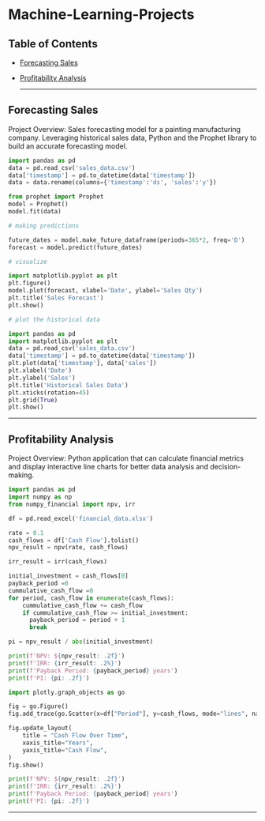# Machine-Learning-Projects

## Table of Contents

- [Forecasting Sales](#forecasting_sales)
- [Profitability Analysis](#profitability_analysis)

  ---

## Forecasting Sales

Project Overview: Sales forecasting model for a painting manufacturing company. Leveraging historical sales data, Python and the Prophet library to build an accurate forecasting model. 

```python
import pandas as pd
data = pd.read_csv('sales_data.csv')
data['timestamp'] = pd.to_datetime(data['timestamp'])
data = data.rename(columns={'timestamp':'ds', 'sales':'y'})

from prophet import Prophet
model = Prophet()
model.fit(data)

# making predictions

future_dates = model.make_future_dataframe(periods=365*2, freq='D')
forecast = model.predict(future_dates)

# visualize

import matplotlib.pyplot as plt
plt.figure()
model.plot(forecast, xlabel='Date', ylabel='Sales Qty')
plt.title('Sales Forecast')
plt.show()

# plot the historical data

import pandas as pd
import matplotlib.pyplot as plt
data = pd.read_csv('sales_data.csv')
data['timestamp'] = pd.to_datetime(data['timestamp'])
plt.plot(data['timestamp'], data['sales'])
plt.xlabel('Date')
plt.ylabel('Sales')
plt.title('Historical Sales Data')
plt.xticks(rotation=45)
plt.grid(True)
plt.show()
```

---

## Profitability Analysis

Project Overview: Python application that can calculate financial metrics and display interactive line charts for better data analysis and decision-making. 

```python
import pandas as pd
import numpy as np
from numpy_financial import npv, irr

df = pd.read_excel('financial_data.xlsx')

rate = 0.1 
cash_flows = df['Cash Flow'].tolist()
npv_result = npv(rate, cash_flows)

irr_result = irr(cash_flows)

initial_investment = cash_flows[0]
payback_period =0
cummulative_cash_flow =0
for period, cash_flow in enumerate(cash_flows):
    cummulative_cash_flow += cash_flow
    if cummulative_cash_flow >= initial_investment:
      payback_period = period + 1
      break

pi = npv_result / abs(initial_investment)

print(f'NPV: ${npv_result: .2f}')
print(f'IRR: {irr_result: .2%}')
print(f'Payback Period: {payback_period} years')
print(f'PI: {pi: .2f}')

import plotly.graph_objects as go

fig = go.Figure()
fig.add_trace(go.Scatter(x=df["Period"], y=cash_flows, mode="lines", name="Cash Flow"))

fig.update_layout(
    title = "Cash Flow Over Time",
    xaxis_title="Years",
    yaxis_title="Cash Flow",
)
fig.show()

print(f'NPV: ${npv_result: .2f}')
print(f'IRR: {irr_result: .2%}')
print(f'Payback Period: {payback_period} years')
print(f'PI: {pi: .2f}')
```

---
